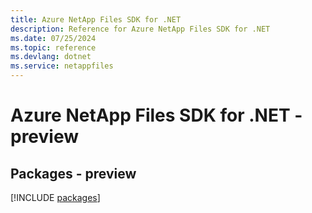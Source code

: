 ```yaml
---
title: Azure NetApp Files SDK for .NET
description: Reference for Azure NetApp Files SDK for .NET
ms.date: 07/25/2024
ms.topic: reference
ms.devlang: dotnet
ms.service: netappfiles
---
```

# Azure NetApp Files SDK for .NET - preview
## Packages - preview
[!INCLUDE [packages](netapp-files-index.md)]
